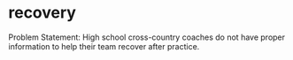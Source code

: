 # recovery
Problem Statement: High school cross-country coaches do not have proper information to help their team recover after practice.


